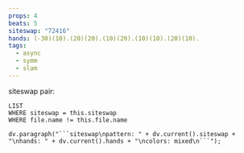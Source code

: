 ```yaml
---
props: 4
beats: 5
siteswap: "72416"
hands: (-30)(10).(20)(20).(10)(20).(10)(10).(20)(10).
tags:
  - async
  - symm
  - slam
---
```


siteswap pair:
```dataview
LIST
WHERE siteswap = this.siteswap
WHERE file.name != this.file.name
```
```dataviewjs
dv.paragraph("```siteswap\npattern: " + dv.current().siteswap + "\nhands: " + dv.current().hands + "\ncolors: mixed\n```");
```
